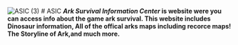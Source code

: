 ![ASIC (3)](https://github.com/user-attachments/assets/d131feb1-8d62-4d90-8ac4-0b48f21e28ce)   # ASIC 
**_Ark Survival Information Center_ is website were you can access info about the game ark survival. This website includes Dinosaur information, All of the offical arks maps including recorce maps! The Storyline of Ark,and much more.**


